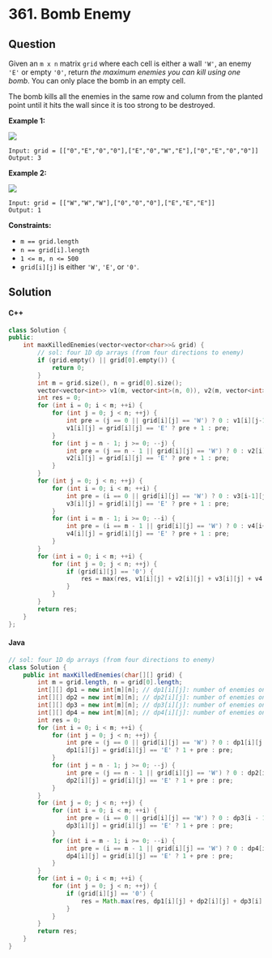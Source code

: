 # 361. Bomb Enemy

## Question

Given an `m x n` matrix `grid` where each cell is either a wall `'W'`, an enemy `'E'` or empty `'0'`, return _the maximum enemies you can kill using one bomb_. You can only place the bomb in an empty cell.

The bomb kills all the enemies in the same row and column from the planted point until it hits the wall since it is too strong to be destroyed.

**Example 1:**

![](https://assets.leetcode.com/uploads/2021/03/27/bomb1-grid.jpg)

```
Input: grid = [["0","E","0","0"],["E","0","W","E"],["0","E","0","0"]]
Output: 3
```

**Example 2:**

![](https://assets.leetcode.com/uploads/2021/03/27/bomb2-grid.jpg)

```
Input: grid = [["W","W","W"],["0","0","0"],["E","E","E"]]
Output: 1
```

**Constraints:**

* `m == grid.length`
* `n == grid[i].length`
* `1 <= m, n <= 500`
* `grid[i][j]` is either `'W'`, `'E'`, or `'0'`.

## Solution

#### C++

```cpp
class Solution {
public:
    int maxKilledEnemies(vector<vector<char>>& grid) {
        // sol: four 1D dp arrays (from four directions to enemy)
        if (grid.empty() || grid[0].empty()) {
            return 0;
        }
        int m = grid.size(), n = grid[0].size();
        vector<vector<int>> v1(m, vector<int>(n, 0)), v2(m, vector<int>(n, 0)), v3(m, vector<int>(n, 0)), v4(m, vector<int>(n, 0));
        int res = 0;
        for (int i = 0; i < m; ++i) {
            for (int j = 0; j < n; ++j) {
                int pre = (j == 0 || grid[i][j] == 'W') ? 0 : v1[i][j-1];
                v1[i][j] = grid[i][j] == 'E' ? pre + 1 : pre;
            }
            for (int j = n - 1; j >= 0; --j) {
                int pre = (j == n - 1 || grid[i][j] == 'W') ? 0 : v2[i][j+1];
                v2[i][j] = grid[i][j] == 'E' ? pre + 1 : pre;
            }
        }
        for (int j = 0; j < n; ++j) {
            for (int i = 0; i < m; ++i) {
                int pre = (i == 0 || grid[i][j] == 'W') ? 0 : v3[i-1][j];
                v3[i][j] = grid[i][j] == 'E' ? pre + 1 : pre;
            }
            for (int i = m - 1; i >= 0; --i) {
                int pre = (i == m - 1 || grid[i][j] == 'W') ? 0 : v4[i+1][j];
                v4[i][j] = grid[i][j] == 'E' ? pre + 1 : pre;
            }
        }
        for (int i = 0; i < m; ++i) {
            for (int j = 0; j < n; ++j) {
                if (grid[i][j] == '0') {
                    res = max(res, v1[i][j] + v2[i][j] + v3[i][j] + v4[i][j]);
                }
            }
        }
        return res;
    }
};
```

#### Java

```java
// sol: four 1D dp arrays (from four directions to enemy)
class Solution {
    public int maxKilledEnemies(char[][] grid) {
        int m = grid.length, n = grid[0].length;
        int[][] dp1 = new int[m][n]; // dp1[i][j]: number of enemies on the left of grid[i][j]
        int[][] dp2 = new int[m][n]; // dp2[i][j]: number of enemies on the right of grid[i][j]
        int[][] dp3 = new int[m][n]; // dp3[i][j]: number of enemies on the up of grid[i][j]
        int[][] dp4 = new int[m][n]; // dp4[i][j]: number of enemies on the down of grid[i][j]
        int res = 0;
        for (int i = 0; i < m; ++i) {
            for (int j = 0; j < n; ++j) {
                int pre = (j == 0 || grid[i][j] == 'W') ? 0 : dp1[i][j - 1];
                dp1[i][j] = grid[i][j] == 'E' ? 1 + pre : pre;
            }
            for (int j = n - 1; j >= 0; --j) {
                int pre = (j == n - 1 || grid[i][j] == 'W') ? 0 : dp2[i][j + 1];
                dp2[i][j] = grid[i][j] == 'E' ? 1 + pre : pre;
            }
        }
        for (int j = 0; j < n; ++j) {
            for (int i = 0; i < m; ++i) {
                int pre = (i == 0 || grid[i][j] == 'W') ? 0 : dp3[i - 1][j];
                dp3[i][j] = grid[i][j] == 'E' ? 1 + pre : pre;
            }
            for (int i = m - 1; i >= 0; --i) {
                int pre = (i == m - 1 || grid[i][j] == 'W') ? 0 : dp4[i + 1][j];
                dp4[i][j] = grid[i][j] == 'E' ? 1 + pre : pre;
            }
        }
        for (int i = 0; i < m; ++i) {
            for (int j = 0; j < n; ++j) {
                if (grid[i][j] == '0') {
                    res = Math.max(res, dp1[i][j] + dp2[i][j] + dp3[i][j] + dp4[i][j]);
                }
            }
        }
        return res;
    }
}
```
